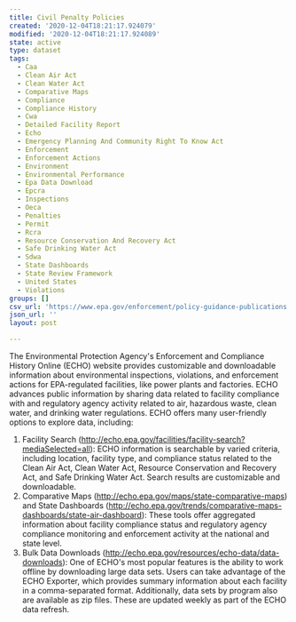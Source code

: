 ```yaml
---
title: Civil Penalty Policies
created: '2020-12-04T18:21:17.924079'
modified: '2020-12-04T18:21:17.924089'
state: active
type: dataset
tags:
  - Caa
  - Clean Air Act
  - Clean Water Act
  - Comparative Maps
  - Compliance
  - Compliance History
  - Cwa
  - Detailed Facility Report
  - Echo
  - Emergency Planning And Community Right To Know Act
  - Enforcement
  - Enforcement Actions
  - Environment
  - Environmental Performance
  - Epa Data Download
  - Epcra
  - Inspections
  - Oeca
  - Penalties
  - Permit
  - Rcra
  - Resource Conservation And Recovery Act
  - Safe Drinking Water Act
  - Sdwa
  - State Dashboards
  - State Review Framework
  - United States
  - Violations
groups: []
csv_url: 'https://www.epa.gov/enforcement/policy-guidance-publications'
json_url: ''
layout: post

---
```

The Environmental Protection Agency's Enforcement and Compliance History Online (ECHO) website provides customizable and downloadable information about environmental inspections, violations, and enforcement actions for EPA-regulated facilities, like power plants and factories. ECHO advances public information by sharing data related to facility compliance with and regulatory agency activity related to air, hazardous waste, clean water, and drinking water regulations. ECHO offers many user-friendly options to explore data, including:
1. Facility Search (http://echo.epa.gov/facilities/facility-search?mediaSelected=all): ECHO information is searchable by varied criteria, including location, facility type, and compliance status related to the Clean Air Act, Clean Water Act, Resource Conservation and Recovery Act, and Safe Drinking Water Act. Search results are customizable and downloadable.
2. Comparative Maps (http://echo.epa.gov/maps/state-comparative-maps) and State Dashboards (http://echo.epa.gov/trends/comparative-maps-dashboards/state-air-dashboard): These tools offer aggregated information about facility compliance status and regulatory agency compliance monitoring and enforcement activity at the national and state level.
3. Bulk Data Downloads (http://echo.epa.gov/resources/echo-data/data-downloads): One of ECHO's most popular features is the ability to work offline by downloading large data sets. Users can take advantage of the ECHO Exporter, which provides summary information about each facility in a comma-separated format. Additionally, data sets by program also are available as zip files. These are updated weekly as part of the ECHO data refresh.
